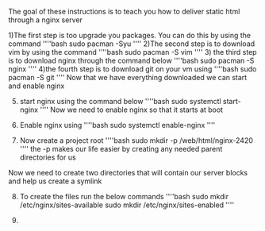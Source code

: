The goal of these instructions is to teach you how to deliver static html through a nginx server

1)The first step is too upgrade you packages. You can do this by using the command 
''''bash
sudo pacman -Syu 
''''
2)The second step is to download vim 
by using the command 
''''bash
sudo pacman -S vim
''''
3) the third step is to download nginx through the command below
''''bash
sudo pacman -S nginx
''''
4)the fourth step is to download git on your vm using
''''bash
sudo pacman -S git
''''
Now that we have everything downloaded we can start and enable nginx

5) start nginx using the command below
''''bash
sudo systemctl start-nginx
''''
Now we need to enable nginx so that it starts at boot

6) Enable nginx using
''''bash
sudo systemctl enable-nginx
''''
7) Now create a project root 
''''bash
sudo mkdir -p /web/html/nginx-2420
''''
the -p makes our life easier by creating any needed parent directories for us

Now we need to create two directories that will contain our server blocks and help us create a symlink

8) To create the files run the below commands
''''bash
sudo mkdir /etc/nginx/sites-available
sudo mkdir /etc/nginx/sites-enabled
''''

9) 

